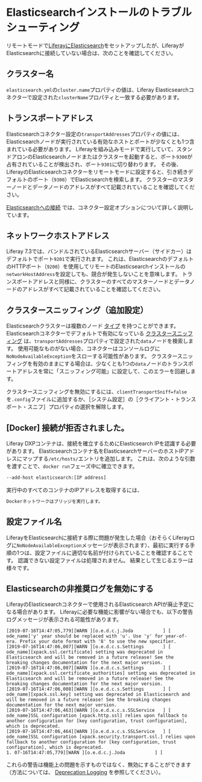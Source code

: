 # Elasticsearchインストールのトラブルシューティング

リモートモードで[LiferayにElasticsearch](./getting-started-with-elasticsearch.md)をセットアップしたが、LiferayがElasticsearchに接続していない場合は、次のことを確認してください。

<a name="クラスター名" />

## クラスター名

`elasticsearch.yml`の`cluster.name`プロパティの値は、Liferay Elasticsearchコネクターで設定された`clusterName`プロパティと一致する必要があります。

<a name="トランスポートアドレス" />

## トランスポートアドレス

Elasticsearchコネクター設定の`transportAddresses`プロパティの値には、Elasticsearchノードが実行されている有効なホストとポートが少なくとも1つ含まれている必要があります。 Liferayを組み込みモードで実行していて、スタンドアロンのElasticsearchノードまたはクラスターを起動すると、ポート`9300`が占有されていることが検出され、ポート`9301`に切り替わります。 その後、LiferayのElasticsearchコネクターをリモートモードに設定すると、引き続きデフォルトのポート（`9300`）でElasticsearchを検索します。 クラスターのマスターノードとデータノードのアドレスがすべて記載されていることを確認してください。

[Elasticsearchへの接続](./connecting-to-elasticsearch.md) では、コネクター設定オプションについて詳しく説明しています。

<a name="ネットワークホストアドレス" />

## ネットワークホストアドレス

Liferay 7.3では、バンドルされているElasticsearchサーバー（サイドカー）はデフォルトでポート`9201`で実行されます。 これは、ElasticsearchのデフォルトのHTTPポート（`9200`）を使用してリモートのElasticsearchインストールの`networkHostAddress`を設定しても、競合が発生しないことを意味します。 トランスポートアドレスと同様に、クラスターのすべてのマスターノードとデータノードのアドレスがすべて記載されていることを確認してください。

<a name="クラスタースニッフィング追加設定" />

## クラスタースニッフィング（追加設定）

Elasticsearchクラスターは複数のノード [タイプ](https://www.elastic.co/guide/en/elasticsearch/reference/7.x/modules-node.html#modules-node) を持つことができます。  Elasticsearchコネクターでデフォルトで有効になっている [クラスタースニッフィング](https://www.elastic.co/guide/en/elasticsearch/client/java-api/7.x/transport-client.html) は、`transportAddresses`プロパティで設定された`data`ノードを検索します。 使用可能なものがない場合、コネクターはコンソールログに`NoNodeAvailableException`をスローする可能性があります。 クラスタースニッフィングを有効のままにする場合は、少なくとも1つの`data`ノードのトランスポートアドレスを常に「スニッフィング可能」に設定して、このエラーを回避します。

クラスタースニッフィングを無効にするには、`clientTransportSniff=false`を`.config`ファイルに追加するか、［システム設定］の［クライアント・トランスポート・スニフ］プロパティの選択を解除します。

<a name="docker-接続が拒否されました" />

## [Docker] 接続が拒否されました。

Liferay DXPコンテナは、接続を確立するためにElasticsearch IPを認識する必要があります。 Elasticsearchコンテナ名をElasticsearchサーバーのホストIPアドレスにマップする`/etc/hosts/`エントリを追加します。 これは、次のような引数を渡すことで、`docker run`フェーズ中に確立できます。

```bash
--add-host elasticsearch:[IP address]
```

実行中のすべてのコンテナのIPアドレスを取得するには、

```bash
Dockerネットワークはブリッジを実行します。
```

<a name="設定ファイル名" />

## 設定ファイル名

LiferayをElasticsearchに接続する際に問題が発生した場合（おそらくLiferayログに`NoNodeAvailableException`メッセージが表示されます）、最初に実行する手順の1つは、設定ファイルに適切な名前が付けられていることを確認することです。 認識できない設定ファイルは処理されません。 結果として生じるエラーは様々です。

<a name="elasticsearchの非推奨ログを無効にする" />

## Elasticsearchの非推奨ログを無効にする

LiferayのElasticsearchコネクターで使用されるElasticsearch APIが廃止予定になる場合があります。 Liferayに必要な機能に影響がない場合でも、以下の警告ログメッセージが表示される可能性があります。

```
[2019-07-16T14:47:05,779][WARN ][o.e.d.c.j.Joda           ] [
ode_name]'y' year should be replaced with 'u'. Use 'y' for year-of-era. Prefix your date format with '8' to use the new specifier.
[2019-07-16T14:47:06,007][WARN ][o.e.d.c.s.Settings       ] [
ode_name][xpack.ssl.certificate] setting was deprecated in Elasticsearch and will be removed in a future release! See the breaking changes documentation for the next major version.
[2019-07-16T14:47:06,007][WARN ][o.e.d.c.s.Settings       ] [
ode_name][xpack.ssl.certificate_authorities] setting was deprecated in Elasticsearch and will be removed in a future release! See the breaking changes documentation for the next major version.
[2019-07-16T14:47:06,008][WARN ][o.e.d.c.s.Settings       ] [
ode_name][xpack.ssl.key] setting was deprecated in Elasticsearch and will be removed in a future release! See the breaking changes documentation for the next major version.
[2019-07-16T14:47:06,463][WARN ][o.e.d.x.c.s.SSLService   ] [
ode_name]SSL configuration [xpack.http.ssl] relies upon fallback to another configuration for [key configuration, trust configuration], which is deprecated.
[2019-07-16T14:47:06,464][WARN ][o.e.d.x.c.s.SSLService   ] [
ode_name]SSL configuration [xpack.security.transport.ssl.] relies upon fallback to another configuration for [key configuration, trust configuration], which is deprecated.
1. 07-16T14:47:05,779][WARN ][o.e.d.c.j.Joda           ] [
```

これらの警告は機能上の問題を示すものではなく、無効にすることができます（方法については、 [Deprecation Logging](https://www.elastic.co/guide/en/elasticsearch/reference/7.x/logging.html#deprecation-logging) を参照してください）。
